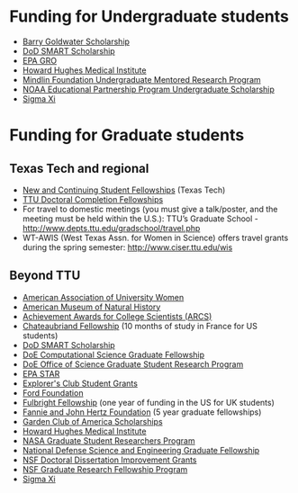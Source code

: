Funding for Undergraduate students
==================================

-   [Barry Goldwater Scholarship](<http://www.act.org/goldwater/>)
-   [DoD SMART Scholarship](<http://smart.asee.org/>)
-   [EPA GRO](<http://epa.gov/ncer/fellow/>)
-   [Howard Hughes Medical 
	Institute](<http://www.hhmi.org/programs/science-education-research-training>)
-   [Mindlin Foundation Undergraduate Mentored Research
	Program](<http://mindlinfoundation.org/funding-opportunities/undergraduate-research-rfa/>)
-   [NOAA Educational Partnership Program Undergraduate
    Scholarship](<http://www.epp.noaa.gov/ssp_undergrad_page.html>)
-   [Sigma Xi](https://www.sigmaxi.org/programs/grants-in-aid)

Funding for Graduate students
=============================

## Texas Tech and regional ##

-	[New and Continuing Student
    Fellowships](<http://www.depts.ttu.edu/gradschool/funding/new-current.php>)
	(Texas Tech)
-   [TTU Doctoral Completion Fellowships](http://www.depts.ttu.edu/gradschool/funding/DoctoralDissertationCompletionFellowships.php)
- For travel to domestic meetings (you must give a talk/poster, and the meeting must be held within the U.S.): TTU’s Graduate School - http://www.depts.ttu.edu/gradschool/travel.php
- WT-AWIS (West Texas Assn. for Women in Science) offers travel grants during the spring semester: http://www.ciser.ttu.edu/wis

## Beyond TTU ##
-   [American Association of University
    Women](<http://www.aauw.org/what-we-do/educational-funding-and-awards/>)
-   [American Museum of Natural History](http://rggs.amnh.org/pages/academics_and_research/fellowship_and_grant_opportunities)
-   [Achievement Awards for College Scientists (ARCS)](http://www.arcsfoundation.org/)
-   [Chateaubriand
    Fellowship](<http://www.chateaubriand-fellowship.org/>) (10 months
    of study in France for US students)
-   [DoD SMART Scholarship](<http://smart.asee.org/>)
-   [DoE Computational Science Graduate
    Fellowship](<http://www.krellinst.org/csgf/>)
-   [DoE Office of Science Graduate Student Research
    Program](<http://science.energy.gov/wdts/scgsr/>)
-   [EPA STAR](<http://epa.gov/ncer/fellow/>)
-   [Explorer's Club Student Grants](http://www.explorers.org)
-   [Ford
    Foundation ](<http://sites.nationalacademies.org/PGA/FordFellowships/index.htm>)
-   [Fulbright Fellowship](<http://www.fulbright.org.uk/fulbright-awards/exchanges-to-the-usa/postgraduates>)
    (one year of funding in the US for UK students)
-   [Fannie and John Hertz
    Foundation](<http://www.hertzfoundation.org/>) (5 year graduate
    fellowships)
-   [Garden Club of America Scholarships](<https://www.gcamerica.org/scholarships>)
-   [Howard Hughes Medical
    Institute](<http://www.hhmi.org/programs/science-education-research-training>)
-   [NASA Graduate Student Researchers
    Program](<https://fellowships.nasaprs.com/gsrp/nav/>)
-   [National Defense Science and Engineering Graduate
    Fellowship](<http://ndseg.asee.org/>)
-   [NSF Doctoral Dissertation Improvement
    Grants](<http://www.nsf.gov/funding/pgm_summ.jsp?pims_id=5234>)
-   [NSF Graduate Research Fellowship
    Program](<http://www.nsfgrfp.org/>)
-   [Sigma Xi](https://www.sigmaxi.org/programs/grants-in-aid)
